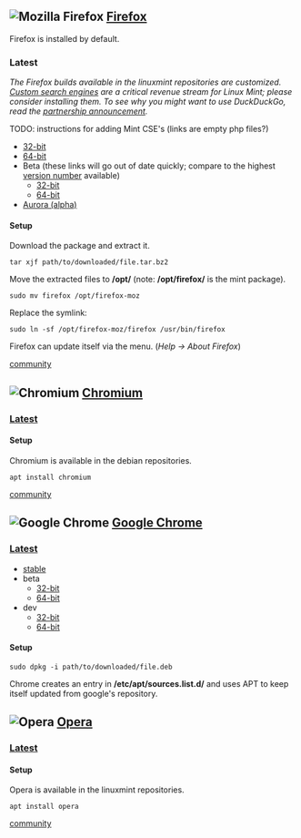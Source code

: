 ## ![][img-firefox] [Firefox][homepage-firefox] ##

Firefox is installed by default.

### Latest ###

_The Firefox builds available in the linuxmint repositories are customized.  [Custom search engines][link-search-engines] are a critical revenue stream for Linux Mint; please consider installing them.  To see why you might want to use DuckDuckGo, read the [partnership announcement][link-duckduckgo-partnership]._

TODO: instructions for adding Mint CSE's (links are empty php files?)

* [32-bit][link-firefox-x86-latest]
* [64-bit][link-firefox-amd64-latest]
* Beta (these links will go out of date quickly; compare to the highest [version number][link-firefox-releases] available) 
    * [32-bit][link-firefox-x86-beta]
    * [64-bit][link-firefox-x86-beta]
* [Aurora (alpha)][link-firefox-aurora]

#### Setup ####

Download the package and extract it.

`tar xjf path/to/downloaded/file.tar.bz2`

Move the extracted files to **/opt/** (note: **/opt/firefox/** is the mint package).

`sudo mv firefox /opt/firefox-moz`

Replace the symlink:

`sudo ln -sf /opt/firefox-moz/firefox /usr/bin/firefox`

Firefox can update itself via the menu. (_Help -> About Firefox_)

[community][community-firefox]

## ![][img-chromium] [Chromium][homepage-chromium] ##

### [Latest][pts-chromium] ###

#### Setup ####

Chromium is available in the debian repositories.

`apt install chromium`

[community][community-chromium]

## ![][img-chrome] [Google Chrome][homepage-google-chrome] ##

### [Latest][link-chrome-landing] ###

* [stable][link-chrome-stable]
* beta
    * [32-bit][link-chrome-x86-beta]
    * [64-bit][link-chrome-amd64-beta]
* dev
    * [32-bit][link-chrome-x86-dev]
    * [64-bit][link-chrome-amd64-dev]

#### Setup ####

`sudo dpkg -i path/to/downloaded/file.deb`

Chrome creates an entry in **/etc/apt/sources.list.d/** and uses APT to keep itself updated from google's repository.

## ![][img-opera] [Opera][homepage-opera] <a id="opera"/> ##

### [Latest][pts-opera] ###

#### Setup ####

Opera is available in the linuxmint repositories.

`apt install opera`

[community][community-opera]



[link-chrome-landing]: http://dev.chromium.org/getting-involved/dev-channel "Chromium project"
[link-chrome-stable]: https://www.google.com/chrome?platform=linux "Google Chrome"
[link-chrome-x86-beta]: http://www.google.com/chrome/intl/en/eula_beta.html?dl=beta_i386_deb "Google Chrome beta"
[link-chrome-amd64-beta]: http://www.google.com/chrome/intl/en/eula_beta.html?dl=beta_amd64_deb "Google Chrome beta"
[link-chrome-x86-dev]: http://www.google.com/chrome/intl/en/eula_dev.html?dl=unstable_i386_deb "Google Chrome dev"
[link-chrome-amd64-dev]: http://www.google.com/chrome/intl/en/eula_dev.html?dl=unstable_amd64_deb "Google Chrome dev"
[link-firefox-x86-latest]: ftp://ftp.mozilla.org/pub/mozilla.org/firefox/releases/latest/linux-i686/en-US/ "Mozilla Firefox"
[link-firefox-amd64-latest]: ftp://ftp.mozilla.org/pub/mozilla.org/firefox/releases/latest/linux-x86_64/en-US/ "Mozilla Firefox"
[link-firefox-x86-beta]: ftp://ftp.mozilla.org/pub/firefox/releases/11.0b5/linux-i686/en-US/ "Firefox beta"
[link-firefox-amd64-beta]: ftp://ftp.mozilla.org/pub/firefox/releases/11.0b5/linux-x86_64/en-US/ "Firefox beta"
[link-firefox-aurora]: http://ftp.mozilla.org/pub/mozilla.org/firefox/nightly/latest-mozilla-aurora/ "Firefox Aurora"
[link-firefox-releases]: ftp://ftp.mozilla.org/pub/firefox/releases/

[community-chromium]: http://community.linuxmint.com/software/view/chromium-browser
[community-firefox]: http://community.linuxmint.com/software/view/firefox
[community-opera]: http://community.linuxmint.com/software/view/opera

[homepage-google-chrome]: https://www.google.com/chrome/
[homepage-chromium]: http://www.chromium.org/Home
[homepage-firefox]: http://www.mozilla.org/firefox
[homepage-opera]: http://www.opera.com/

[img-firefox]: image/firefox.png "Mozilla Firefox"
[img-chrome]: image/google-chrome.png "Google Chrome"
[img-chromium]: image/chromium-browser.png "Chromium"
[img-opera]: image/opera.png "Opera"

[link-search-engines]: http://linuxmint.com/searchengines.php
[link-duckduckgo-partnership]: http://blog.linuxmint.com/?p=1884

[pts-chromium]: http://packages.qa.debian.org/c/chromium-browser.html
[pts-opera]: http://packages.linuxmint.com/list.php?release=Debian